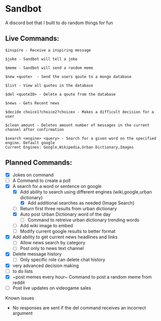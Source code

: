 # Sandbot
A discord bot that I built to do random things for fun

## Live Commands:
```
$inspire - Receive a inspiring message

$joke - Sandbot will tell a joke    

$meme - Sandbot will send a random meme

$new <quote>  - Send the users qoute to a mongo database
    
$list - View all quotes in the database 
    
$del <quoteID> - Delete a qoute from the database 

$news - Gets Recent news

$decide choice1?choice2?choicex - Makes a difficult decision for a user

$clean amount - Deletes amount number of messages in the current channel after confirmation  

$search <engine> <query> - Search for a given word on the specified engine. Default google
Current Engines: Google,Wikipedia,Urban Dictionary,Images

```

  
  ## Planned Commands: 
  
- [X] Jokes on command
- [ ] A Command to create a poll
- [X] A search for a word or sentence on google
  - [X] Add ability to search using different engines (wiki,google,urban dictionary)
    - [X] Add additional searches as needed {Image Search}
  - [ ] Return first three results from urban dictionary 
  - [X] Auto post Urban Dictionary word of the day
    -[ ] Command to retreive urban dictionary trending words
  - [ ] Add wiki image to embed
  - [ ] Modify current google results to better format
- [X] Add ability to get current news headlines and links 
  - [ ] Allow news search by category 
  - [ ] Post only to news text channel
- [X] Delete message history
  - [ ] Only specific role can delete chat history
- [X] very advanced decision making
- [ ] to do lists
- [X] ~post memes every hour~ Command to post a random meme from reddit
- [ ] Post live updates on videogame sales 

Known issues

- No responses are sent if the del command receives an incorrect argument